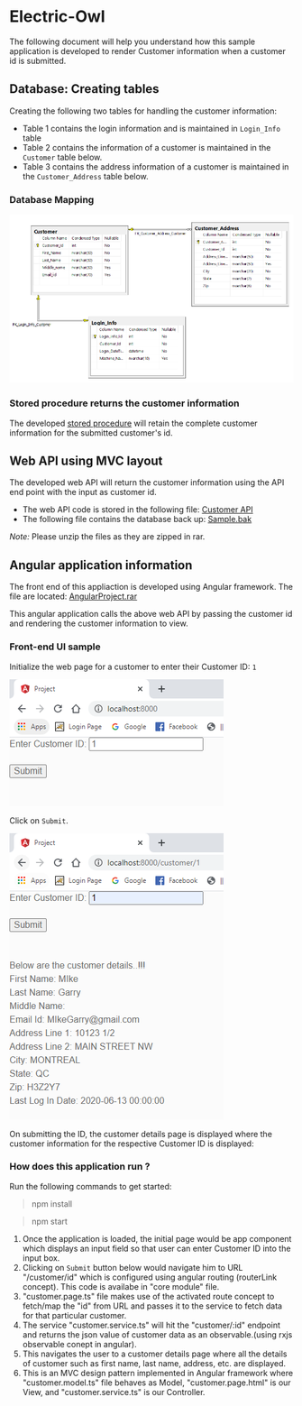# Electric-Owl

The following document will help you understand how this sample application is developed to render Customer information when a customer id is submitted.

## Database: Creating tables

Creating the following two tables for handling the customer information:

* Table 1 contains the login information and is maintained in `Login_Info` table
* Table 2 contains the information of a customer is maintained in the `Customer` table below.
* Table 3 contains the address information of a customer is maintained in the `Customer_Address` table below.

### Database Mapping

![Mapping-tables](/Mapping-tables.PNG)

### Stored procedure returns the customer information

The developed [stored procedure](./Stored-procedure.sql) will retain the complete customer information for the submitted customer's id.

## Web API using MVC layout 

The developed web API will return the customer information using the API end point with the input as customer id.

* The web API code is stored in the following file: [Customer API](./CustomerAPI.rar)
* The following file contains the database back up: [Sample.bak](./Sample.bak)

*Note:* Please unzip the files as they are zipped in rar. 

## Angular application information

The front end of this appliaction is developed using Angular framework. The file are located: [AngularProject.rar](./AngularProject.rar)

This angular application calls the above web API by passing the customer id and rendering the customer information to view.

### Front-end UI sample

Initialize the web page for a customer to enter their Customer ID: `1`

![Customer_id](./Customer_id.png)

Click on `Submit`.

![Customer_details](./Customer_details.png)

On submitting the ID, the customer details page is displayed where the customer information for the respective Customer ID is displayed:

### How does this application run ?

Run the following commands to get started:

> npm install

> npm start

1. Once the application is loaded, the initial page would be app component which displays an input field so that user can enter Customer ID into the input box.
2. Clicking on `Submit` button below would navigate him to URL "/customer/id" which is configured using angular routing (routerLink concept). This code is availabe in "core module" file.
3. "customer.page.ts" file makes use of the activated route concept to fetch/map the "id" from URL and passes it to the service to fetch data for that particular customer.
4. The service "customer.service.ts" will hit the "customer/:id" endpoint and returns the json value of customer data as an observable.(using rxjs observable conept in angular).
5. This navigates the user to a customer details page where all the details of customer such as first name, last name, address, etc. are displayed.
6. This is an MVC design pattern implemented in Angular framework where "customer.model.ts" file behaves as Model, "customer.page.html" is our View, and "customer.service.ts" is our Controller.


